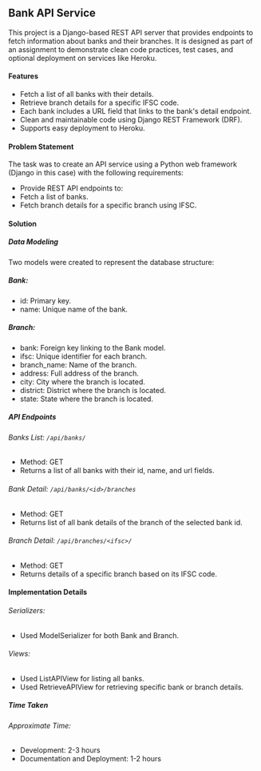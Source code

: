 ## Bank API Service
This project is a Django-based REST API server that provides endpoints to fetch information about banks and their branches. It is designed as part of an assignment to demonstrate clean code practices, test cases, and optional deployment on services like Heroku.

#### Features
- Fetch a list of all banks with their details.
- Retrieve branch details for a specific IFSC code.
- Each bank includes a URL field that links to the bank's detail endpoint.
- Clean and maintainable code using Django REST Framework (DRF).
- Supports easy deployment to Heroku.


#### Problem Statement
The task was to create an API service using a Python web framework (Django in this case) with the following requirements:

- Provide REST API endpoints to:
- Fetch a list of banks.
- Fetch branch details for a specific branch using IFSC.

#### Solution
##### Data Modeling
Two models were created to represent the database structure:

##### Bank:

- id: Primary key.
- name: Unique name of the bank.

##### Branch:

- bank: Foreign key linking to the Bank model.
- ifsc: Unique identifier for each branch.
- branch_name: Name of the branch.
- address: Full address of the branch.
- city: City where the branch is located.
- district: District where the branch is located.
- state: State where the branch is located.

##### API Endpoints
###### Banks List: `/api/banks/`

- Method: GET
- Returns a list of all banks with their id, name, and url fields.

###### Bank Detail: `/api/banks/<id>/branches`

- Method: GET
- Returns list of all bank details of the branch of the selected bank id.

###### Branch Detail: `/api/branches/<ifsc>/`

- Method: GET
- Returns details of a specific branch based on its IFSC code.

#### Implementation Details
###### Serializers:

- Used ModelSerializer for both Bank and Branch. 

###### Views:

- Used ListAPIView for listing all banks.
- Used RetrieveAPIView for retrieving specific bank or branch details.

##### Time Taken
###### Approximate Time:
- Development: 2-3 hours
- Documentation and Deployment: 1-2 hours